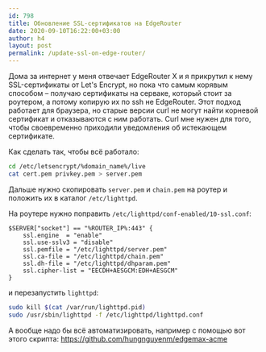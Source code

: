 ```yaml
---
id: 798
title: Обновление SSL-сертификатов на EdgeRouter
date: 2020-09-10T16:22:00+03:00
author: h4
layout: post
permalink: /update-ssl-on-edge-router/
---
```


Дома за интернет у меня отвечает EdgeRouter X и я прикрутил к нему SSL-сертификаты от Let's Encrypt, но пока что самым корявым способом – получаю сертификаты на серваке, который стоит за роутером, а потому копирую их по ssh не EdgeRouter. Этот подход работает для браузера, но старые версии curl не могут найти корневой сертификат и отказываются с ним работать. Curl мне нужен для того, чтобы своевременно приходили уведомления об истекающем сертификате.

Как сделать так, чтобы всё работало:

```bash
cd /etc/letsencrypt/%domain_name%/live
cat cert.pem privkey.pem > server.pem
```

Дальше нужно скопировать `server.pem` и `chain.pem` на роутер и положить их в каталог `/etc/lighttpd`.

На роутере нужно поправить `/etc/lighttpd/conf-enabled/10-ssl.conf`:

```nginx
$SERVER["socket"] == "%ROUTER_IP%:443" {
	ssl.engine  = "enable"
	ssl.use-sslv3 = "disable"
	ssl.pemfile = "/etc/lighttpd/server.pem"
	ssl.ca-file = "/etc/lighttpd/chain.pem"
	ssl.dh-file = "/etc/lighttpd/dhparam.pem"
	ssl.cipher-list = "EECDH+AESGCM:EDH+AESGCM"
}
```

и перезапустить `lighttpd`:

```bash
sudo kill $(cat /var/run/lighttpd.pid)
sudo /usr/sbin/lighttpd -f /etc/lighttpd/lighttpd.conf
```



А вообще надо бы всё автоматизировать, например с помощью вот этого скрипта: https://github.com/hungnguyenm/edgemax-acme